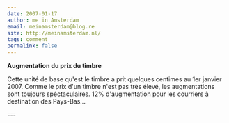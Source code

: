 ```yaml
---
date: 2007-01-17
author: me in Amsterdam
email: meinamsterdam@blog.re
site: http://meinamsterdam.nl/
tags: comment
permalink: false
---
```


<!-- TB -->
<p><strong>Augmentation du prix du timbre</strong></p>
<p>Cette unité de base qu'est le timbre a prit quelques centimes au 1er janvier 2007. Comme le prix d'un timbre n'est pas très élevé, les augmentations sont toujours spéctaculaires. 12% d'augmentation pour les courriers à destination des Pays-Bas...</p>
---